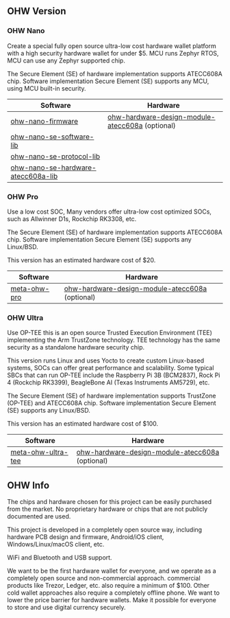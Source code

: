 ## OHW Version

### OHW Nano
Create a special fully open source ultra-low cost hardware wallet platform with a high security hardware wallet for under $5. MCU runs Zephyr RTOS, MCU can use any Zephyr supported chip.

The Secure Element (SE) of hardware implementation supports ATECC608A chip. Software implementation Secure Element (SE) supports any MCU, using MCU built-in security.

| Software                                                     | Hardware                                                     |
| ------------------------------------------------------------ | ------------------------------------------------------------ |
| [ohw-nano-firmware](https://github.com/open-hardware-wallet/ohw-nano-firmware) | [ohw-hardware-design-module-atecc608a](https://github.com/open-hardware-wallet/ohw-hardware-design-module-atecc608a) (optional) |
| [ohw-nano-se-software-lib](https://github.com/open-hardware-wallet/ohw-nano-se-software-lib) |                                                              |
| [ohw-nano-se-protocol-lib](https://github.com/open-hardware-wallet/ohw-nano-se-protocol-lib) |                                                              |
| [ohw-nano-se-hardware-atecc608a-lib](https://github.com/open-hardware-wallet/ohw-nano-se-hardware-atecc608a-lib) |                                                              |


### OHW Pro
Use a low cost SOC, Many vendors offer ultra-low cost optimized SOCs, such as Allwinner D1s, Rockchip RK3308, etc. 

The Secure Element (SE) of hardware implementation supports ATECC608A chip. Software implementation Secure Element (SE) supports any Linux/BSD.

This version has an estimated hardware cost of $20.

| Software                                                     | Hardware                                                     |
| ------------------------------------------------------------ | ------------------------------------------------------------ |
| [meta-ohw-pro](https://github.com/open-hardware-wallet/meta-ohw-pro) | [ohw-hardware-design-module-atecc608a](https://github.com/open-hardware-wallet/ohw-hardware-design-module-atecc608a) (optional) |

### OHW Ultra
Use OP-TEE this is an open source Trusted Execution Environment (TEE) implementing the Arm TrustZone technology. TEE technology has the same security as a standalone hardware security chip. 

This version runs Linux and uses Yocto to create custom Linux-based systems, SOCs can offer great performance and scalability. Some typical SBCs that can run OP-TEE include the Raspberry Pi 3B (BCM2837), Rock Pi 4 (Rockchip RK3399), BeagleBone AI (Texas Instruments AM5729), etc. 

The Secure Element (SE) of hardware implementation supports TrustZone (OP-TEE) and ATECC608A chip. Software implementation Secure Element (SE) supports any Linux/BSD. 

This version has an estimated hardware cost of $100.

| Software                                                     | Hardware                                                     |
| ------------------------------------------------------------ | ------------------------------------------------------------ |
| [meta-ohw-ultra-tee](https://github.com/open-hardware-wallet/meta-ohw-ultra-tee) | [ohw-hardware-design-module-atecc608a](https://github.com/open-hardware-wallet/ohw-hardware-design-module-atecc608a) (optional) |

## OHW Info
The chips and hardware chosen for this project can be easily purchased from the market. No proprietary hardware or chips that are not publicly documented are used.

This project is developed in a completely open source way, including hardware PCB design and firmware, Android/iOS client, Windows/Linux/macOS client, etc.

WiFi and Bluetooth and USB support.

We want to be the first hardware wallet for everyone, and we operate as a completely open source and non-commercial approach. commercial products like Trezor, Ledger, etc. also require a minimum of $100. Other cold wallet approaches also require a completely offline phone. We want to lower the price barrier for hardware wallets. Make it possible for everyone to store and use digital currency securely.

